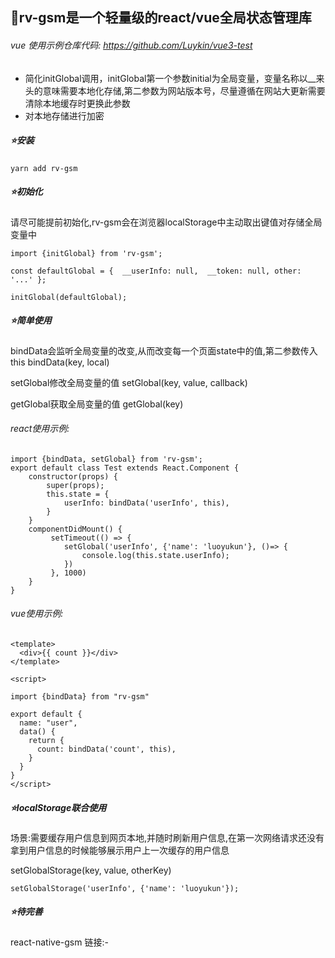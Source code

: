 ## 🚀rv-gsm是一个轻量级的react/vue全局状态管理库



###### vue 使用示例仓库代码: https://github.com/Luykin/vue3-test

- 简化initGlobal调用，initGlobal第一个参数initial为全局变量，变量名称以__来头的意味需要本地化存储,第二参数为网站版本号，尽量遵循在网站大更新需要清除本地缓存时更换此参数
- 对本地存储进行加密

##### **⭐️安装**

`yarn add rv-gsm`

##### **⭐️初始化**

请尽可能提前初始化,rv-gsm会在浏览器localStorage中主动取出键值对存储全局变量中

```
import {initGlobal} from 'rv-gsm';

const defaultGlobal = {  __userInfo: null,  __token: null, other: '...' };

initGlobal(defaultGlobal);
```

##### **⭐️简单使用**

bindData会监听全局变量的改变,从而改变每一个页面state中的值,第二参数传入this   bindData(key, local)

setGlobal修改全局变量的值 setGlobal(key, value, callback)

getGlobal获取全局变量的值  getGlobal(key)

###### react使用示例:

```
import {bindData, setGlobal} from 'rv-gsm';
export default class Test extends React.Component {  
    constructor(props) {  
        super(props);
        this.state = {  
            userInfo: bindData('userInfo', this), 
        }
    }
    componentDidMount() {
         setTimeout(() => {
            setGlobal('userInfo', {'name': 'luoyukun'}, ()=> {
                console.log(this.state.userInfo);
            })
         }, 1000)
    }
}
```

###### vue使用示例:

```
<template>
  <div>{{ count }}</div>
</template>

<script>

import {bindData} from "rv-gsm"

export default {
  name: "user",
  data() {
    return {
      count: bindData('count', this),
    }
  }
}
</script>
```



##### **⭐️localStorage联合使用**

场景:需要缓存用户信息到网页本地,并随时刷新用户信息,在第一次网络请求还没有拿到用户信息的时候能够展示用户上一次缓存的用户信息

setGlobalStorage(key, value, otherKey)

```
setGlobalStorage('userInfo', {'name': 'luoyukun'});
```

##### **⭐️待完善**

react-native-gsm 链接:-

